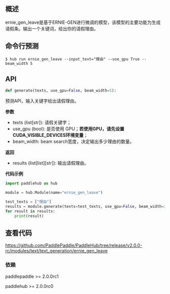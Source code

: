 ## 概述


ernie_gen_leave是基于ERNIE-GEN进行微调的模型，该模型的主要功能为生成请假条。输出一个关键词，给出你的请假理由。

## 命令行预测

```shell
$ hub run ernie_gen_leave --input_text="理由" --use_gpu True --beam_width 5
```

## API

```python
def generate(texts, use_gpu=False, beam_width=5):
```

预测API，输入关键字给出请假理由。

**参数**

* texts (list\[str\]): 请假关键字；
* use\_gpu (bool): 是否使用 GPU；**若使用GPU，请先设置CUDA\_VISIBLE\_DEVICES环境变量**；
* beam\_width: beam search宽度，决定输出多少理由的数量。

**返回**

* results (list\[list\]\[str\]): 输出请假理由。

**代码示例**

```python
import paddlehub as hub

module = hub.Module(name="ernie_gen_leave")

test_texts = ["理由"]
results = module.generate(texts=test_texts, use_gpu=False, beam_width=2)
for result in results:
    print(result)
```


## 查看代码

https://github.com/PaddlePaddle/PaddleHub/tree/release/v2.0.0-rc/modules/text/text_generation/ernie_gen_leave

### 依赖

paddlepaddle >= 2.0.0rc1

paddlehub >= 2.0.0rc0
